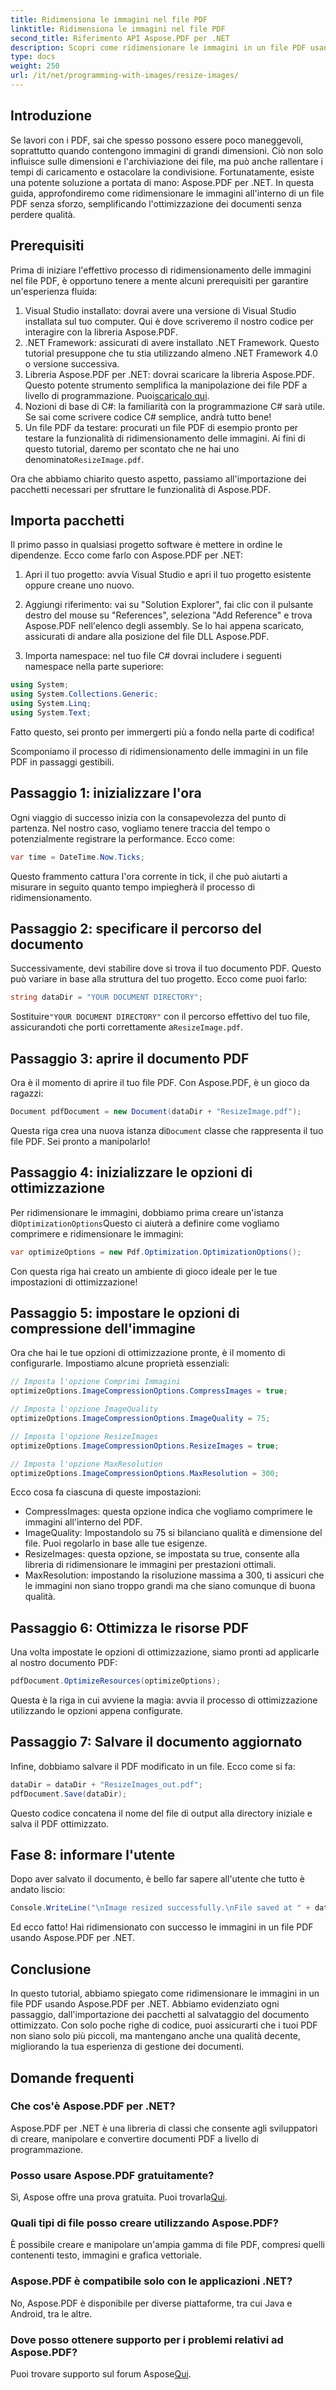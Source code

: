 ```yaml
---
title: Ridimensiona le immagini nel file PDF
linktitle: Ridimensiona le immagini nel file PDF
second_title: Riferimento API Aspose.PDF per .NET
description: Scopri come ridimensionare le immagini in un file PDF usando Aspose.PDF per .NET con questa guida dettagliata. Ottimizza le dimensioni del file senza perdere qualità.
type: docs
weight: 250
url: /it/net/programming-with-images/resize-images/
---
```

## Introduzione

Se lavori con i PDF, sai che spesso possono essere poco maneggevoli, soprattutto quando contengono immagini di grandi dimensioni. Ciò non solo influisce sulle dimensioni e l'archiviazione dei file, ma può anche rallentare i tempi di caricamento e ostacolare la condivisione. Fortunatamente, esiste una potente soluzione a portata di mano: Aspose.PDF per .NET. In questa guida, approfondiremo come ridimensionare le immagini all'interno di un file PDF senza sforzo, semplificando l'ottimizzazione dei documenti senza perdere qualità.

## Prerequisiti

Prima di iniziare l'effettivo processo di ridimensionamento delle immagini nel file PDF, è opportuno tenere a mente alcuni prerequisiti per garantire un'esperienza fluida:

1. Visual Studio installato: dovrai avere una versione di Visual Studio installata sul tuo computer. Qui è dove scriveremo il nostro codice per interagire con la libreria Aspose.PDF.
2. .NET Framework: assicurati di avere installato .NET Framework. Questo tutorial presuppone che tu stia utilizzando almeno .NET Framework 4.0 o versione successiva.
3. Libreria Aspose.PDF per .NET: dovrai scaricare la libreria Aspose.PDF. Questo potente strumento semplifica la manipolazione dei file PDF a livello di programmazione. Puoi[scaricalo qui](https://releases.aspose.com/pdf/net/).
4. Nozioni di base di C#: la familiarità con la programmazione C# sarà utile. Se sai come scrivere codice C# semplice, andrà tutto bene!
5.  Un file PDF da testare: procurati un file PDF di esempio pronto per testare la funzionalità di ridimensionamento delle immagini. Ai fini di questo tutorial, daremo per scontato che ne hai uno denominato`ResizeImage.pdf`.

Ora che abbiamo chiarito questo aspetto, passiamo all'importazione dei pacchetti necessari per sfruttare le funzionalità di Aspose.PDF.

## Importa pacchetti

Il primo passo in qualsiasi progetto software è mettere in ordine le dipendenze. Ecco come farlo con Aspose.PDF per .NET:

1. Apri il tuo progetto: avvia Visual Studio e apri il tuo progetto esistente oppure creane uno nuovo.

2. Aggiungi riferimento: vai su "Solution Explorer", fai clic con il pulsante destro del mouse su "References", seleziona "Add Reference" e trova Aspose.PDF nell'elenco degli assembly. Se lo hai appena scaricato, assicurati di andare alla posizione del file DLL Aspose.PDF.

3. Importa namespace: nel tuo file C# dovrai includere i seguenti namespace nella parte superiore:

```csharp
using System;
using System.Collections.Generic;
using System.Linq;
using System.Text;
```

Fatto questo, sei pronto per immergerti più a fondo nella parte di codifica!

Scomponiamo il processo di ridimensionamento delle immagini in un file PDF in passaggi gestibili.

## Passaggio 1: inizializzare l'ora

Ogni viaggio di successo inizia con la consapevolezza del punto di partenza. Nel nostro caso, vogliamo tenere traccia del tempo o potenzialmente registrare la performance. Ecco come:

```csharp
var time = DateTime.Now.Ticks;
```

Questo frammento cattura l'ora corrente in tick, il che può aiutarti a misurare in seguito quanto tempo impiegherà il processo di ridimensionamento.

## Passaggio 2: specificare il percorso del documento

Successivamente, devi stabilire dove si trova il tuo documento PDF. Questo può variare in base alla struttura del tuo progetto. Ecco come puoi farlo:

```csharp
string dataDir = "YOUR DOCUMENT DIRECTORY";
```

 Sostituire`"YOUR DOCUMENT DIRECTORY"` con il percorso effettivo del tuo file, assicurandoti che porti correttamente a`ResizeImage.pdf`.

## Passaggio 3: aprire il documento PDF

Ora è il momento di aprire il tuo file PDF. Con Aspose.PDF, è un gioco da ragazzi:

```csharp
Document pdfDocument = new Document(dataDir + "ResizeImage.pdf");
```

 Questa riga crea una nuova istanza di`Document` classe che rappresenta il tuo file PDF. Sei pronto a manipolarlo!

## Passaggio 4: inizializzare le opzioni di ottimizzazione

 Per ridimensionare le immagini, dobbiamo prima creare un'istanza di`OptimizationOptions`Questo ci aiuterà a definire come vogliamo comprimere e ridimensionare le immagini:

```csharp
var optimizeOptions = new Pdf.Optimization.OptimizationOptions();
```

Con questa riga hai creato un ambiente di gioco ideale per le tue impostazioni di ottimizzazione!

## Passaggio 5: impostare le opzioni di compressione dell'immagine

Ora che hai le tue opzioni di ottimizzazione pronte, è il momento di configurarle. Impostiamo alcune proprietà essenziali:

```csharp
// Imposta l'opzione Comprimi Immagini
optimizeOptions.ImageCompressionOptions.CompressImages = true;

// Imposta l'opzione ImageQuality
optimizeOptions.ImageCompressionOptions.ImageQuality = 75;

// Imposta l'opzione ResizeImages
optimizeOptions.ImageCompressionOptions.ResizeImages = true;

// Imposta l'opzione MaxResolution
optimizeOptions.ImageCompressionOptions.MaxResolution = 300;
```

Ecco cosa fa ciascuna di queste impostazioni:
- CompressImages: questa opzione indica che vogliamo comprimere le immagini all'interno del PDF.
- ImageQuality: Impostandolo su 75 si bilanciano qualità e dimensione del file. Puoi regolarlo in base alle tue esigenze.
- ResizeImages: questa opzione, se impostata su true, consente alla libreria di ridimensionare le immagini per prestazioni ottimali.
- MaxResolution: impostando la risoluzione massima a 300, ti assicuri che le immagini non siano troppo grandi ma che siano comunque di buona qualità.

## Passaggio 6: Ottimizza le risorse PDF

Una volta impostate le opzioni di ottimizzazione, siamo pronti ad applicarle al nostro documento PDF:

```csharp
pdfDocument.OptimizeResources(optimizeOptions);
```

Questa è la riga in cui avviene la magia: avvia il processo di ottimizzazione utilizzando le opzioni appena configurate.

## Passaggio 7: Salvare il documento aggiornato

Infine, dobbiamo salvare il PDF modificato in un file. Ecco come si fa:

```csharp
dataDir = dataDir + "ResizeImages_out.pdf";
pdfDocument.Save(dataDir);
```

Questo codice concatena il nome del file di output alla directory iniziale e salva il PDF ottimizzato.

## Fase 8: informare l'utente

Dopo aver salvato il documento, è bello far sapere all'utente che tutto è andato liscio:

```csharp
Console.WriteLine("\nImage resized successfully.\nFile saved at " + dataDir);
```

Ed ecco fatto! Hai ridimensionato con successo le immagini in un file PDF usando Aspose.PDF per .NET.

## Conclusione

In questo tutorial, abbiamo spiegato come ridimensionare le immagini in un file PDF usando Aspose.PDF per .NET. Abbiamo evidenziato ogni passaggio, dall'importazione dei pacchetti al salvataggio del documento ottimizzato. Con solo poche righe di codice, puoi assicurarti che i tuoi PDF non siano solo più piccoli, ma mantengano anche una qualità decente, migliorando la tua esperienza di gestione dei documenti.

## Domande frequenti

### Che cos'è Aspose.PDF per .NET?
Aspose.PDF per .NET è una libreria di classi che consente agli sviluppatori di creare, manipolare e convertire documenti PDF a livello di programmazione.

### Posso usare Aspose.PDF gratuitamente?
 Sì, Aspose offre una prova gratuita. Puoi trovarla[Qui](https://releases.aspose.com/).

### Quali tipi di file posso creare utilizzando Aspose.PDF?
È possibile creare e manipolare un'ampia gamma di file PDF, compresi quelli contenenti testo, immagini e grafica vettoriale.

### Aspose.PDF è compatibile solo con le applicazioni .NET?
No, Aspose.PDF è disponibile per diverse piattaforme, tra cui Java e Android, tra le altre.

### Dove posso ottenere supporto per i problemi relativi ad Aspose.PDF?
 Puoi trovare supporto sul forum Aspose[Qui](https://forum.aspose.com/c/pdf/10).